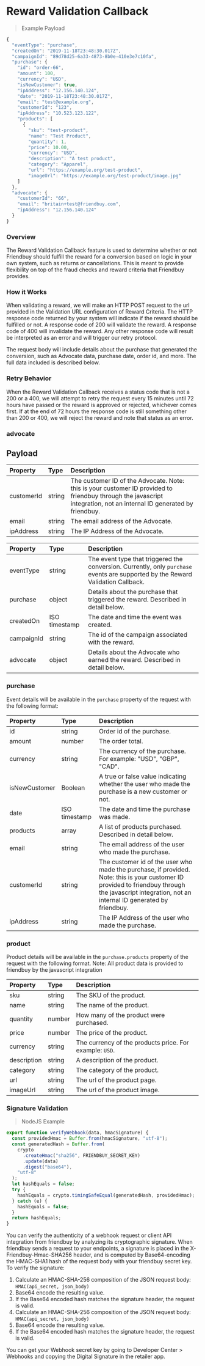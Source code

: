 # Reward Validation Callback

> Example Payload

```javascript
{
  "eventType": "purchase",
  "createdOn": "2019-11-18T23:48:30.017Z",
  "campaignId": "89d78d25-6a33-4873-8b0e-410e3e7c10fa",
  "purchase": {
    "id": "order-66",
    "amount": 100,
    "currency": "USD",
    "isNewCustomer": true,
    "ipAddress": "12.156.140.124",
    "date": "2019-11-18T23:48:30.017Z",
    "email": "test@example.org",
    "customerId": "123",
    "ipAddress": "10.523.123.122",
    "products": [
      {
        "sku": "test-product",
        "name": "Test Product",
        "quantity": 1,
        "price": 10.00,
        "currency": "USD",
        "description": "A test product",
        "category": "Apparel",
        "url": "https://example.org/test-product",
        "imageUrl": "https://example.org/test-product/image.jpg"
    ]
  },
  "advocate": {
    "customerId": "66",
    "email": "britain+test@friendbuy.com",
    "ipAddress": "12.156.140.124"
  }
}
```

### Overview

The Reward Validation Callback feature is used to determine whether or not Friendbuy should fulfill the reward for a conversion based on logic in your own system, such as returns or cancellations. This is meant to provide flexibility on top of the fraud checks and reward criteria that Friendbuy provides.

### How it Works <a id="how-it-works"></a>

When validating a reward, we will make an HTTP POST request to the url provided in the Validation URL configuration of Reward Criteria. The HTTP response code returned by your system will indicate if the reward should be fulfilled or not. A response code of 200 will validate the reward. A response code of 400 will invalidate the reward. Any other response code will result be interpreted as an error and will trigger our retry protocol.

The request body will include details about the purchase that generated the conversion, such as Advocate data, purchase date, order id, and more. The full data included is described below.

### Retry Behavior

When the Reward Validation Callback receives a status code that is not a 200 or a 400, we will attempt to retry the request every 15 minutes until 72 hours have passed or the reward is approved or rejected, whichever comes first. If at the end of 72 hours the response code is still something other than 200 or 400, we will reject the reward and note that status as an error.

### advocate

## Payload

| Property   | Type   | Description                                                                                                                                                          |
| :--------- | :----- | :------------------------------------------------------------------------------------------------------------------------------------------------------------------- |
| customerId | string | The customer ID of the Advocate. Note: this is your customer ID provided to friendbuy through the javascript integration, not an internal ID generated by friendbuy. |
| email      | string | The email address of the Advocate.                                                                                                                                   |
| ipAddress  | string | The IP Address of the Advocate.                                                                                                                                      |

| Property   | Type          | Description                                                                                                                      |
| :--------- | :------------ | :------------------------------------------------------------------------------------------------------------------------------- |
| eventType  | string        | The event type that triggered the conversion. Currently, only `purchase` events are supported by the Reward Validation Callback. |
| purchase   | object        | Details about the purchase that triggered the reward. Described in detail below.                                                 |
| createdOn  | ISO timestamp | The date and time the event was created.                                                                                         |
| campaignId | string        | The id of the campaign associated with the reward.                                                                               |
| advocate   | object        | Details about the Advocate who earned the reward. Described in detail below.                                                     |

### purchase

Event details will be available in the `purchase` property of the request with the following format:

| Property      | Type          | Description                                                                                                                                                                                         |
| :------------ | :------------ | :-------------------------------------------------------------------------------------------------------------------------------------------------------------------------------------------------- |
| id            | string        | Order id of the purchase.                                                                                                                                                                           |
| amount        | number        | The order total.                                                                                                                                                                                    |
| currency      | string        | The currency of the purchase. For example: "USD", "GBP", "CAD".                                                                                                                                     |
| isNewCustomer | Boolean       | A true or false value indicating whether the user who made the purchase is a new customer or not.                                                                                                   |
| date          | ISO timestamp | The date and time the purchase was made.                                                                                                                                                            |
| products      | array         | A list of products purchased. Described in detail below.                                                                                                                                            |
| email         | string        | The email address of the user who made the purchase.                                                                                                                                                |
| customerId    | string        | The customer id of the user who made the purchase, if provided. Note: this is your customer ID provided to friendbuy through the javascript integration, not an internal ID generated by friendbuy. |
| ipAddress     | string        | The IP Address of the user who made the purchase.                                                                                                                                                   |

### product

Product details will be available in the `purchase.products` property of the request with the following format. Note: All product data is provided to friendbuy by the javascript integration

| Property    | Type   | Description                                             |
| :---------- | :----- | :------------------------------------------------------ |
| sku         | string | The SKU of the product.                                 |
| name        | string | The name of the product.                                |
| quantity    | number | How many of the product were purchased.                 |
| price       | number | The price of the product.                               |
| currency    | string | The currency of the products price. For example: `USD`. |
| description | string | A description of the product.                           |
| category    | string | The category of the product.                            |
| url         | string | The url of the product page.                            |
| imageUrl    | string | The url of the product image.                           |

### Signature Validation

> NodeJS Example

```typescript
export function verifyWebhook(data, hmacSignature) {
  const providedHmac = Buffer.from(hmacSignature, "utf-8");
  const generatedHash = Buffer.from(
    crypto
      .createHmac("sha256", FRIENDBUY_SECRET_KEY)
      .update(data)
      .digest("base64"),
    "utf-8"
  );
  let hashEquals = false;
  try {
    hashEquals = crypto.timingSafeEqual(generatedHash, providedHmac);
  } catch (e) {
    hashEquals = false;
  }
  return hashEquals;
}
```

You can verify the authenticity of a webhook request or client API integration from friendbuy by analyzing its cryptographic signature. When friendbuy sends a request to your endpoints, a signature is placed in the X-Friendbuy-Hmac-SHA256 header, and is computed by Base64-encoding the HMAC-SHA1 hash of the request body with your friendbuy secret key. To verify the signature:

1. Calculate an HMAC-SHA-256 composition of the JSON request body:  
   `HMAC(api_secret, json_body)`
2. Base64 encode the resulting value.
3. If the Base64 encoded hash matches the signature header, the request is valid.
4. Calculate an HMAC-SHA-256 composition of the JSON request body:  
   `HMAC(api_secret, json_body)`
5. Base64 encode the resulting value.
6. If the Base64 encoded hash matches the signature header, the request is valid.

You can get your Webhook secret key by going to Developer Center &gt; Webhooks and copying the Digital Signature in the retailer app.

